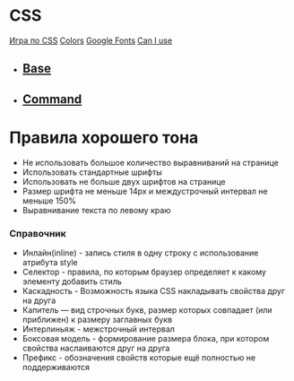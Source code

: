 # CSS

<a href="https://flukeout.github.io/">Игра по CSS</a>
<a href="https://htmlcolorcodes.com/">Colors</a>
<a href="https://fonts.google.com/">Google Fonts</a>
<a href="https://caniuse.com/">Can I use</a>
    

<ul>
    <li><h2><a href = "/CSS/base/">Base</a></h2></li>
    <li><h2><a href = "/CSS/command/">Command</a></h2></li>
</ul>

# Правила хорошего тона
<ul>
<li>Не использовать большое количество выравниваний на странице</li>
<li>Использовать стандартные шрифты</li>
<li>Использовать не больше двух шрифтов на странице</li>
<li>Размер шрифта не меньше 14px и междустрочный интервал не меньше 150%</li>
<li>Выравнивание текста по левому краю</li>
</ul>

### Справочник
<ul>
    <li>Инлайн(inline) - запись стиля в одну строку с использование атрибута style</li>
    <li>Селектор - правила, по которым браузер определяет к какому элементу добавить стиль</li>
    <li>Каскадность - Возможность языка CSS накладывать свойства друг на друга</li>
    <li>Капитель — вид строчных букв, размер которых совпадает (или приближен) к размеру заглавных букв</li>
    <li>Интерлиньяж - межстрочный интервал</li>
    <li>Боксовая модель - формирование размера блока, при котором свойства наслаиваются друг на друга</li>
    <li>Префикс - обозначения свойств которые ещё полностью не поддерживаются</li>
</ul>